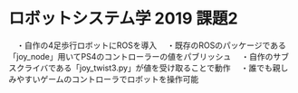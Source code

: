 # ロボットシステム学 2019 課題2
　・自作の4足歩行ロボットにROSを導入
　・既存のROSのパッケージである「joy_node」用いてPS4のコントローラーの値をパブリッシュ
　・自作のサブスクライバである「joy_twist3.py」が値を受け取ることで動作
　・誰でも親しみやすいゲームのコントローラでロボットを操作可能
